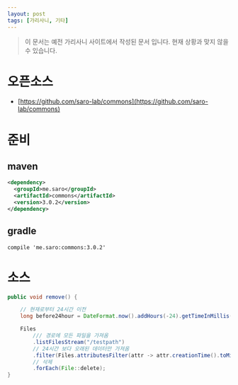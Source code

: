 ```yaml
---
layout: post
tags: [가리사니, 기타]
---
```


> 이 문서는 예전 가리사니 사이트에서 작성된 문서 입니다.
현재 상황과 맞지 않을 수 있습니다.



# 오픈소스
- [https://github.com/saro-lab/commons](https://github.com/saro-lab/commons)

# 준비
## maven
``` xml
<dependency>
  <groupId>me.saro</groupId>
  <artifactId>commons</artifactId>
  <version>3.0.2</version>
</dependency>
```

## gradle
```
compile 'me.saro:commons:3.0.2'
```

# 소스
``` java
public void remove() {

    // 현재로부터 24시간 이전
    long before24hour = DateFormat.now().addHours(-24).getTimeInMillis();

    Files
        /// 경로에 모든 파일을 가져옴
        .listFilesStream("/testpath")
        // 24시간 보다 오래된 데이터만 가져옴
        .filter(Files.attributesFilter(attr -> attr.creationTime().toMillis() < before24hour))
        // 삭제
        .forEach(File::delete);
}
```